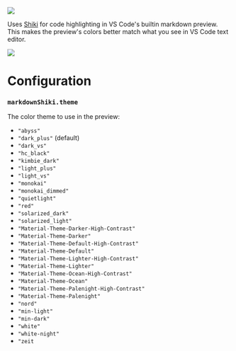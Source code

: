 [![](https://vsmarketplacebadge.apphb.com/version/bierner.markdown-Shiki.svg)](https://marketplace.visualstudio.com/items?itemName=bierner.markdown-Shiki)

Uses [Shiki](https://github.com/octref/shiki) for code highlighting in VS Code's builtin markdown preview. This makes the preview's colors better match what you see in VS Code text editor.

![](https://github.com/mjbvz/vscode-markdown-shiki/raw/master/docs/example.png)

# Configuration

### `markdownShiki.theme`
The color theme to use in the preview:

- `"abyss"`
- `"dark_plus"` (default)
- `"dark_vs"`
- `"hc_black"`
- `"kimbie_dark"`
- `"light_plus"`
- `"light_vs"`
- `"monokai"`
- `"monokai_dimmed"`
- `"quietlight"`
- `"red"`
- `"solarized_dark"`
- `"solarized_light"`
- `"Material-Theme-Darker-High-Contrast"`
- `"Material-Theme-Darker"`
- `"Material-Theme-Default-High-Contrast"`
- `"Material-Theme-Default"`
- `"Material-Theme-Lighter-High-Contrast"`
- `"Material-Theme-Lighter"`
- `"Material-Theme-Ocean-High-Contrast"`
- `"Material-Theme-Ocean"`
- `"Material-Theme-Palenight-High-Contrast"`
- `"Material-Theme-Palenight"`
- `"nord"`
- `"min-light"`
- `"min-dark"`
- `"white"`
- `"white-night"`
- `"zeit`

